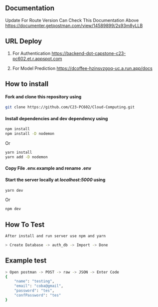 ## Documentation

Update For Route Version Can Check This Documentation Above
https://documenter.getpostman.com/view/14589899/2s93m8yLLB

## URL Deploy

1. For Authentication
https://backend-dot-capstone-c23-pc602.et.r.appspot.com

2. For Model Prediction
https://dcoffee-hzinsvzgoq-uc.a.run.app/docs

## How to install

#### Fork and clone this repository using

```bash
git clone https://github.com/C23-PC602/Cloud-Computing.git
```

#### Install dependencies and dev dependency using

```bash
npm install
npm install -D nodemon
```

Or

```bash
yarn install
yarn add -D nodemon
```

#### Copy File .env.example and rename .env

#### Start the server locally at _localhost:5000_ using

```bash
yarn dev
```

Or

```bash
npm dev
```

## How To Test

```bash
After install and run server use npm and yarn
```
```sh
> Create Database -> auth_db -> Import -> Done 
```

## Example test 
```sh
> Open postman -> POST -> raw -> JSON -> Enter Code
{
    "name": "testing",
    "email": "coba@gmail",
    "password": "tes",
    "confPassword": "tes"
}
```
